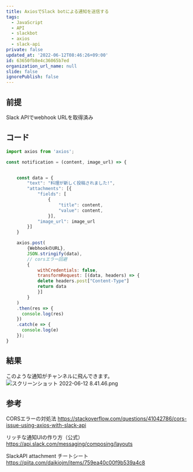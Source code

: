 ```yaml
---
title: AxiosでSlack botによる通知を送信する
tags:
  - JavaScript
  - API
  - slackbot
  - axios
  - slack-api
private: false
updated_at: '2022-06-12T08:46:26+09:00'
id: 63650fb8e4c36065b7ed
organization_url_name: null
slide: false
ignorePublish: false
---
```

## 前提
Slack APIでwebhook URLを取得済み

## コード

```js
import axios from 'axios';

const notification = (content, image_url) => {


    const data = {
        "text": "料理が新しく投稿されました!",
        "attachments": [{
            "fields": [
                {
                    "title": content,
                    "value": content,
                }],
            "image_url": image_url
        }]
    }

    axios.post(
        {WebhookのURL},
        JSON.stringify(data),
        // corsエラー回避
        {
            withCredentials: false,
            transformRequest: [(data, headers) => {
            delete headers.post["Content-Type"]
            return data
            }]
        }
    )
    .then(res => {
      console.log(res)
    })
    .catch(e => {
      console.log(e)
    });
}
```

## 結果
このような通知がチャンネルに飛んできます。
![スクリーンショット 2022-06-12 8.41.46.png](https://qiita-image-store.s3.ap-northeast-1.amazonaws.com/0/689205/87737ec7-9b42-4758-7239-ace10192b8b5.png)


## 参考

CORSエラーの対処法
https://stackoverflow.com/questions/41042786/cors-issue-using-axios-with-slack-api

リッチな通知UIの作り方（公式）
https://api.slack.com/messaging/composing/layouts

SlackAPI attachment チートシート
https://qiita.com/daikiojm/items/759ea40c00f9b539a4c8


